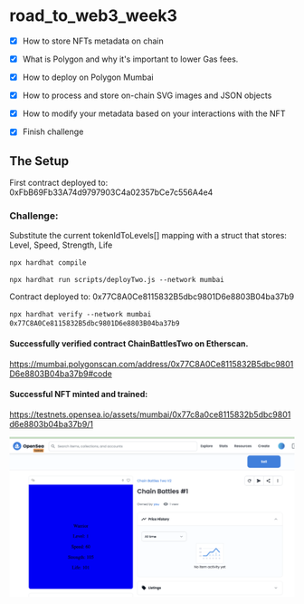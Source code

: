 # road_to_web3_week3

- [x] How to store NFTs metadata on chain
- [x] What is Polygon and why it's important to lower Gas fees.
- [x] How to deploy on Polygon Mumbai
- [x] How to process and store on-chain SVG images and JSON objects
- [x] How to modify your metadata based on your interactions with the NFT
- [x] Finish challenge


## The Setup

First contract deployed to: 0xFbB69Fb33A74d9797903C4a02357bCe7c556A4e4


### Challenge:

Substitute the current tokenIdToLevels[] mapping with a struct that stores:
Level, Speed, Strength, Life

```
npx hardhat compile
```


```
npx hardhat run scripts/deployTwo.js --network mumbai
```

Contract deployed to: 0x77C8A0Ce8115832B5dbc9801D6e8803B04ba37b9


```
npx hardhat verify --network mumbai 0x77C8A0Ce8115832B5dbc9801D6e8803B04ba37b9
```

#### Successfully verified contract ChainBattlesTwo on Etherscan.


https://mumbai.polygonscan.com/address/0x77C8A0Ce8115832B5dbc9801D6e8803B04ba37b9#code


#### Successful NFT minted and trained:


https://testnets.opensea.io/assets/mumbai/0x77c8a0ce8115832b5dbc9801d6e8803b04ba37b9/1


![screenshot](screenshot.png)


